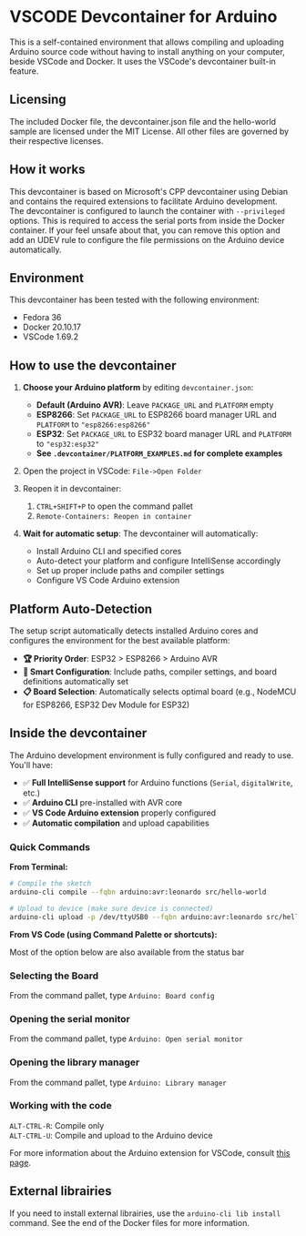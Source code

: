 # VSCODE Devcontainer for Arduino

This is a self-contained environment that allows compiling and uploading
Arduino source code without having to install anything on your computer, beside VSCode and Docker. It uses the VSCode's devcontainer built-in feature.

## Licensing

The included Docker file, the devcontainer.json file and the hello-world sample are licensed under the MIT License. All other files are governed by their respective licenses.

## How it works

This devcontainer is based on Microsoft's CPP devcontainer using Debian and contains the required extensions to facilitate Arduino development.  
The devcontainer is configured to launch the container with `--privileged` options. This is required to access the serial ports from inside the Docker container. If your feel unsafe about that, you can remove this option and add an UDEV rule to configure the file permissions on the Arduino device automatically.

## Environment

This devcontainer has been tested with the following environment:

- Fedora 36
- Docker 20.10.17
- VSCode 1.69.2

## How to use the devcontainer

1) **Choose your Arduino platform** by editing `devcontainer.json`:
   - **Default (Arduino AVR)**: Leave `PACKAGE_URL` and `PLATFORM` empty
   - **ESP8266**: Set `PACKAGE_URL` to ESP8266 board manager URL and `PLATFORM` to `"esp8266:esp8266"`
   - **ESP32**: Set `PACKAGE_URL` to ESP32 board manager URL and `PLATFORM` to `"esp32:esp32"`
   - **See `.devcontainer/PLATFORM_EXAMPLES.md` for complete examples**

2) Open the project in VSCode: `File->Open Folder`

3) Reopen it in devcontainer:
   1) `CTRL+SHIFT+P` to open the command pallet
   2) `Remote-Containers: Reopen in container`

4) **Wait for automatic setup**: The devcontainer will automatically:
   - Install Arduino CLI and specified cores
   - Auto-detect your platform and configure IntelliSense accordingly
   - Set up proper include paths and compiler settings
   - Configure VS Code Arduino extension

## Platform Auto-Detection

The setup script automatically detects installed Arduino cores and configures the environment for the best available platform:

- **🏆 Priority Order**: ESP32 > ESP8266 > Arduino AVR
- **🎯 Smart Configuration**: Include paths, compiler settings, and board definitions automatically set
- **📋 Board Selection**: Automatically selects optimal board (e.g., NodeMCU for ESP8266, ESP32 Dev Module for ESP32)

## Inside the devcontainer

The Arduino development environment is fully configured and ready to use. You'll have:

- ✅ **Full IntelliSense support** for Arduino functions (`Serial`, `digitalWrite`, etc.)
- ✅ **Arduino CLI** pre-installed with AVR core
- ✅ **VS Code Arduino extension** properly configured
- ✅ **Automatic compilation** and upload capabilities

### Quick Commands

**From Terminal:**
```bash
# Compile the sketch
arduino-cli compile --fqbn arduino:avr:leonardo src/hello-world

# Upload to device (make sure device is connected)
arduino-cli upload -p /dev/ttyUSB0 --fqbn arduino:avr:leonardo src/hello-world
```

**From VS Code (using Command Palette or shortcuts):**

Most of the option below are also available from the status bar

### Selecting the Board

From the command pallet, type `Arduino: Board config`

### Opening the serial monitor

From the command pallet, type `Arduino: Open serial monitor`

### Opening the library manager

From the command pallet, type `Arduino: Library manager`

### Working with the code

`ALT-CTRL-R`: Compile only  
`ALT-CTRL-U`: Compile and upload to the Arduino device

For more information about the Arduino extension for VSCode, consult [this page](https://marketplace.visualstudio.com/items?itemName=vsciot-vscode.vscode-arduino).

## External librairies

If you need to install external librairies, use the `arduino-cli lib install` command. See the end of the Docker files for more information.
